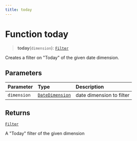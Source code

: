 ```yaml
---
title: today
---
```


# Function today

> **today**(`dimension`): [`Filter`](../../../interfaces/interface.Filter.md)

Creates a filter on "Today" of the given date dimension.

## Parameters

| Parameter | Type | Description |
| :------ | :------ | :------ |
| `dimension` | [`DateDimension`](../../../interfaces/interface.DateDimension.md) | date dimension to filter |

## Returns

[`Filter`](../../../interfaces/interface.Filter.md)

A "Today" filter of the given dimension
